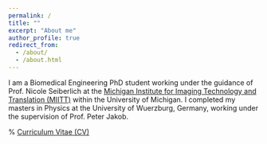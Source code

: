 ```yaml
---
permalink: /
title: ""
excerpt: "About me"
author_profile: true
redirect_from: 
  - /about/
  - /about.html
---
```


I am a Biomedical Engineering PhD student working under the guidance of Prof. Nicole Seiberlich at the [Michigan Institute for Imaging Technology and Translation (MIITT)](https://miitt.med.umich.edu/) within the University of Michigan. I completed my masters in Physics at the University of Wuerzburg, Germany, working under the supervision of Prof. Peter Jakob.

% [Curriculum Vitae (CV)](https://tomgriesler.github.io/files/CV_Griesler_2024-07-17.pdf)
